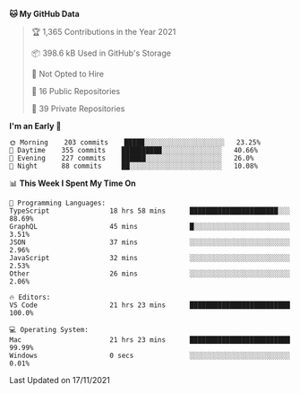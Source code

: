 <!--START_SECTION:waka-->
**🐱 My GitHub Data** 

> 🏆 1,365 Contributions in the Year 2021
 > 
> 📦 398.6 kB Used in GitHub's Storage 
 > 
> 🚫 Not Opted to Hire
 > 
> 📜 16 Public Repositories 
 > 
> 🔑 39 Private Repositories  
 > 
**I'm an Early 🐤** 

```text
🌞 Morning    203 commits    █████░░░░░░░░░░░░░░░░░░░░   23.25% 
🌆 Daytime    355 commits    ██████████░░░░░░░░░░░░░░░   40.66% 
🌃 Evening    227 commits    ██████░░░░░░░░░░░░░░░░░░░   26.0% 
🌙 Night      88 commits     ██░░░░░░░░░░░░░░░░░░░░░░░   10.08%

```


📊 **This Week I Spent My Time On** 

```text
💬 Programming Languages: 
TypeScript               18 hrs 58 mins      ██████████████████████░░░   88.69% 
GraphQL                  45 mins             █░░░░░░░░░░░░░░░░░░░░░░░░   3.51% 
JSON                     37 mins             ░░░░░░░░░░░░░░░░░░░░░░░░░   2.96% 
JavaScript               32 mins             ░░░░░░░░░░░░░░░░░░░░░░░░░   2.53% 
Other                    26 mins             ░░░░░░░░░░░░░░░░░░░░░░░░░   2.06%

🔥 Editors: 
VS Code                  21 hrs 23 mins      █████████████████████████   100.0%

💻 Operating System: 
Mac                      21 hrs 23 mins      █████████████████████████   99.99% 
Windows                  0 secs              ░░░░░░░░░░░░░░░░░░░░░░░░░   0.01%

```


 Last Updated on 17/11/2021
<!--END_SECTION:waka-->

